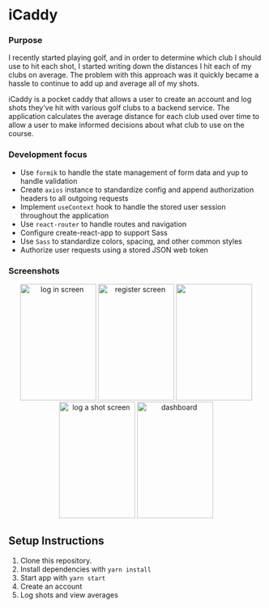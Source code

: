 # iCaddy

### Purpose

I recently started playing golf, and in order to determine which club I should use to hit each shot, I started writing down the distances I hit each of my clubs on average. The problem with this approach was it quickly became a hassle to continue to add up and average all of my shots.

iCaddy is a pocket caddy that allows a user to create an account and log shots they’ve hit with various golf clubs to a backend service. The application calculates the average distance for each club used over time to allow a user to make informed decisions about what club to use on the course.

### Development focus

- Use `formik` to handle the state management of form data and yup to handle validation
- Create `axios` instance to standardize config and append authorization headers to all outgoing requests
- Implement `useContext` hook to handle the stored user session throughout the application
- Use `react-router` to handle routes and navigation
- Configure create-react-app to support Sass
- Use `Sass` to standardize colors, spacing, and other common styles
- Authorize user requests using a stored JSON web token

### Screenshots

<div align="center">

<img width="150" height="230" alt="log in screen" src="https://user-images.githubusercontent.com/54158919/79132927-27c5a300-7d79-11ea-82ae-69eae3481cfb.png">

<img width="150" height="230" alt="register screen" src="https://user-images.githubusercontent.com/54158919/79132402-44ada680-7d78-11ea-975e-9e7668b9359e.png">

<img width="150" height="230" src="https://user-images.githubusercontent.com/54158919/79132526-79b9f900-7d78-11ea-9429-00324117c8e6.png">

<img width="150" height="230" alt="log a shot screen" src="https://user-images.githubusercontent.com/54158919/79132569-91917d00-7d78-11ea-8bbb-a80972c89b40.png">

<img width="150" height="230" alt="dashboard" src="https://user-images.githubusercontent.com/54158919/79132591-9c4c1200-7d78-11ea-8d40-62f0fe2e2ad5.png">

</div>

## Setup Instructions

1. Clone this repository.
2. Install dependencies with `yarn install`
3. Start app with `yarn start`
4. Create an account
5. Log shots and view averages
